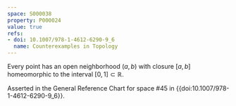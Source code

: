 ```yaml
---
space: S000038
property: P000024
value: true
refs:
- doi: 10.1007/978-1-4612-6290-9_6
  name: Counterexamples in Topology
---
```


Every point has an open neighborhood $(a,b)$ with closure $[a,b]$ homeomorphic to the interval $[0,1] \subset \mathbb{R}$.

Asserted in the General Reference Chart for space #45 in
{{doi:10.1007/978-1-4612-6290-9_6}}.
